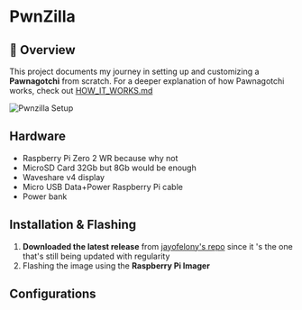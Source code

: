 # PwnZilla
## 📌 Overview  
This project documents my journey in setting up and customizing a **Pawnagotchi** from scratch.
For a deeper explanation of how Pawnagotchi works, check out [HOW_IT_WORKS.md](HOW_IT_WORKS.md)  

![Pwnzilla Setup](images/pwnzilla-setup.jpg)  

## Hardware 
- Raspberry Pi Zero 2 WR because why not  
- MicroSD Card 32Gb but 8Gb would be enough 
- Waveshare v4 display
- Micro USB Data+Power Raspberry Pi cable  
- Power bank  

## Installation & Flashing  
1. **Downloaded the latest release** from [jayofelony's repo](https://github.com/jayofelony/pwnagotchi) since it 's the one that's still being updated with regularity
2. Flashing the image using the
**Raspberry Pi Imager**

## Configurations
